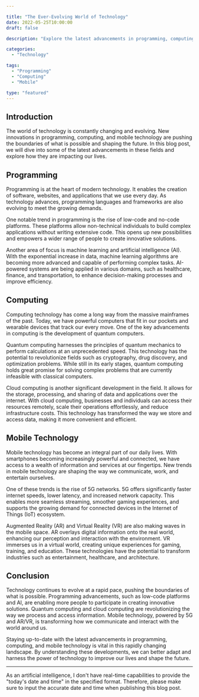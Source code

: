 ```yaml
---

title: "The Ever-Evolving World of Technology"
date: 2022-05-25T10:00:00
draft: false

description: "Explore the latest advancements in programming, computing, and mobile technology and how they are shaping our lives."

categories:
  - "Technology"

tags:
  - "Programming"
  - "Computing"
  - "Mobile"

type: "featured"
---
```


## Introduction

The world of technology is constantly changing and evolving. New innovations in programming, computing, and mobile technology are pushing the boundaries of what is possible and shaping the future. In this blog post, we will dive into some of the latest advancements in these fields and explore how they are impacting our lives.

## Programming

Programming is at the heart of modern technology. It enables the creation of software, websites, and applications that we use every day. As technology advances, programming languages and frameworks are also evolving to meet the growing demands.

One notable trend in programming is the rise of low-code and no-code platforms. These platforms allow non-technical individuals to build complex applications without writing extensive code. This opens up new possibilities and empowers a wider range of people to create innovative solutions.

Another area of focus is machine learning and artificial intelligence (AI). With the exponential increase in data, machine learning algorithms are becoming more advanced and capable of performing complex tasks. AI-powered systems are being applied in various domains, such as healthcare, finance, and transportation, to enhance decision-making processes and improve efficiency.

## Computing

Computing technology has come a long way from the massive mainframes of the past. Today, we have powerful computers that fit in our pockets and wearable devices that track our every move. One of the key advancements in computing is the development of quantum computers.

Quantum computing harnesses the principles of quantum mechanics to perform calculations at an unprecedented speed. This technology has the potential to revolutionize fields such as cryptography, drug discovery, and optimization problems. While still in its early stages, quantum computing holds great promise for solving complex problems that are currently infeasible with classical computers.

Cloud computing is another significant development in the field. It allows for the storage, processing, and sharing of data and applications over the internet. With cloud computing, businesses and individuals can access their resources remotely, scale their operations effortlessly, and reduce infrastructure costs. This technology has transformed the way we store and access data, making it more convenient and efficient.

## Mobile Technology

Mobile technology has become an integral part of our daily lives. With smartphones becoming increasingly powerful and connected, we have access to a wealth of information and services at our fingertips. New trends in mobile technology are shaping the way we communicate, work, and entertain ourselves.

One of these trends is the rise of 5G networks. 5G offers significantly faster internet speeds, lower latency, and increased network capacity. This enables more seamless streaming, smoother gaming experiences, and supports the growing demand for connected devices in the Internet of Things (IoT) ecosystem.

Augmented Reality (AR) and Virtual Reality (VR) are also making waves in the mobile space. AR overlays digital information onto the real world, enhancing our perception and interaction with the environment. VR immerses us in a virtual world, creating unique experiences for gaming, training, and education. These technologies have the potential to transform industries such as entertainment, healthcare, and architecture.

## Conclusion

Technology continues to evolve at a rapid pace, pushing the boundaries of what is possible. Programming advancements, such as low-code platforms and AI, are enabling more people to participate in creating innovative solutions. Quantum computing and cloud computing are revolutionizing the way we process and access information. Mobile technology, powered by 5G and AR/VR, is transforming how we communicate and interact with the world around us.

Staying up-to-date with the latest advancements in programming, computing, and mobile technology is vital in this rapidly changing landscape. By understanding these developments, we can better adapt and harness the power of technology to improve our lives and shape the future.

---

As an artificial intelligence, I don't have real-time capabilities to provide the "today's date and time" in the specified format. Therefore, please make sure to input the accurate date and time when publishing this blog post.
